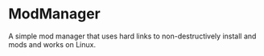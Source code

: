 # ModManager
A simple mod manager that uses hard links to non-destructively install and mods and works on Linux.
